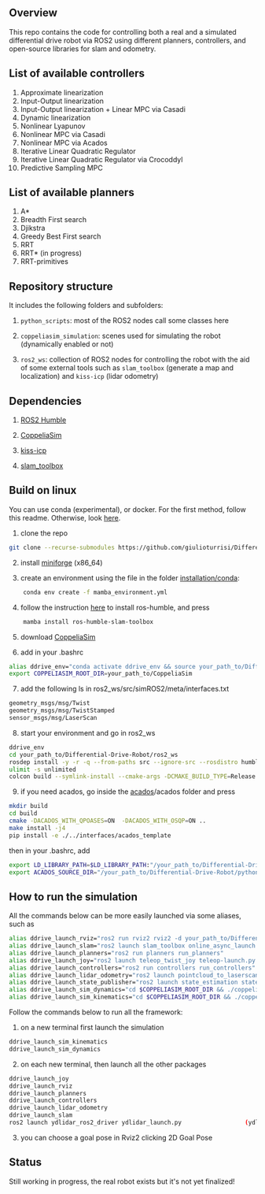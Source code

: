 ## Overview
This repo contains the code for controlling both a real and a simulated differential drive robot via ROS2 using different planners, controllers, and open-source libraries for slam and odometry. 


## List of available controllers
1. Approximate linearization
2. Input-Output linearization
3. Input-Output linearization + Linear MPC via Casadi
4. Dynamic linearization
5. Nonlinear Lyapunov
6. Nonlinear MPC via Casadi
7. Nonlinear MPC via Acados
8. Iterative Linear Quadratic Regulator
9. Iterative Linear Quadratic Regulator via Crocoddyl
10. Predictive Sampling MPC


## List of available planners
1. A*
2. Breadth First search
3. Djikstra
4. Greedy Best First search
5. RRT
6. RRT* (in progress)
7. RRT-primitives


## Repository structure
It includes the following folders and subfolders:

1. ```python_scripts```: most of the ROS2 nodes call some classes here
 
2. ```coppeliasim_simulation```: scenes used for simulating the robot (dynamically enabled or not)

3. ```ros2_ws```: collection of ROS2 nodes for controlling the robot with the aid of some external tools such as ```slam_toolbox``` (generate a map and localization) and ```kiss-icp``` (lidar odometry)

 
## Dependencies
1. [ROS2 Humble](https://docs.ros.org/en/humble/Installation.html)

2. [CoppeliaSim](https://www.coppeliarobotics.com/downloads)

3. [kiss-icp](https://github.com/PRBonn/kiss-icp)

4. [slam_toolbox](https://github.com/SteveMacenski/slam_toolbox)


## Build on linux
You can use conda (experimental), or docker. For the first method, follow this readme. Otherwise, look [here](https://github.com/giulioturrisi/Differential-Drive-Robot/tree/main/installation/docker_file).

1. clone the repo
```sh
git clone --recurse-submodules https://github.com/giulioturrisi/Differential-Drive-Robot.git
```


2. install [miniforge](https://github.com/conda-forge/miniforge/releases) (x86_64) 


3. create an environment using the file in the folder [installation/conda](https://github.com/giulioturrisi/Differential-Drive-Robot/tree/master/installation/conda):

```sh
    conda env create -f mamba_environment.yml
``` 

4. follow the instruction [here](https://robostack.github.io/GettingStarted.html) to install ros-humble, and press
```sh
    mamba install ros-humble-slam-toolbox
``` 

5. download [CoppeliaSim](https://www.coppeliarobotics.com/) 

6. add in your .bashrc

```sh
alias ddrive_env="conda activate ddrive_env && source your_path_to/Differential-Drive-Robot/ros2_ws/install/setup.bash"
export COPPELIASIM_ROOT_DIR=your_path_to/CoppeliaSim
```

7. add the following ls in ros2_ws/src/simROS2/meta/interfaces.txt 
```sh
geometry_msgs/msg/Twist
geometry_msgs/msg/TwistStamped
sensor_msgs/msg/LaserScan
```

8. start your environment and go in ros2_ws
```sh
ddrive_env
cd your_path_to/Differential-Drive-Robot/ros2_ws
rosdep install -y -r -q --from-paths src --ignore-src --rosdistro humble
ulimit -s unlimited
colcon build --symlink-install --cmake-args -DCMAKE_BUILD_TYPE=Release
```

9. if you need acados, go inside the [acados](https://github.com/giulioturrisi/Differential-Drive-Robott/tree/master/python_scripts/controllers/acados)/acados folder and press
  
```sh
mkdir build
cd build
cmake -DACADOS_WITH_QPOASES=ON  -DACADOS_WITH_OSQP=ON ..
make install -j4
pip install -e ./../interfaces/acados_template
```
then in your .bashrc, add
```sh
export LD_LIBRARY_PATH=$LD_LIBRARY_PATH:"/your_path_to/Differential-Drive-Robot/python_scripts/controllers/acados/lib"
export ACADOS_SOURCE_DIR="/your_path_to/Differential-Drive-Robot/python_scripts/controllers/acados"
```



## How to run the simulation
All the commands below can be more easily launched via some aliases, such as

```sh
alias ddrive_launch_rviz="ros2 run rviz2 rviz2 -d your_path_to/Differential-Drive-Robot/ros2_ws/src/utilities/rviz_config/common.rviz"
alias ddrive_launch_slam="ros2 launch slam_toolbox online_async_launch.py"
alias ddrive_launch_planners="ros2 run planners run_planners"
alias ddrive_launch_joy="ros2 launch teleop_twist_joy teleop-launch.py joy_config:='xbox'"
alias ddrive_launch_controllers="ros2 run controllers run_controllers"
alias ddrive_launch_lidar_odometry="ros2 launch pointcloud_to_laserscan sample_laserscan_to_pointcloud_launch.py | ros2 launch kiss_icp odometry.launch.py topic:=/pointcloud visualize:=false child_frame:=base_footprint max_range:=5.0 min_range:=0.2"
alias ddrive_launch_state_publisher="ros2 launch state_estimation state_publisher_launch.py "
alias ddrive_launch_sim_dynamics="cd $COPPELIASIM_ROOT_DIR && ./coppeliaSim.sh -f /your_path_to/Differential-Drive-Robot/coppeliasim_simulation/dynamics.ttt"
alias ddrive_launch_sim_kinematics="cd $COPPELIASIM_ROOT_DIR && ./coppeliaSim.sh -f your_path_to/Differential-Drive-Robot/coppeliasim_simulation/kinematics.ttt"
```

Follow the commands below to run all the framework:

1. on a new terminal first launch the simulation 
```sh
ddrive_launch_sim_kinematics                                              (scene with kinematics)
ddrive_launch_sim_dynamics                                                (scene with dynamics)
```

2. on each new terminal, then launch all the other packages 
```sh
ddrive_launch_joy                                                         (to use the joystick)
ddrive_launch_rviz                                                        (visualization)
ddrive_launch_planners                                                    (planning)
ddrive_launch_controllers                                                 (control)
ddrive_launch_lidar_odometry                                              (tf and kiss-icp)
ddrive_launch_slam                                                        (slam-toolbox)
ros2 launch ydlidar_ros2_driver ydlidar_launch.py                  (ydlidar - only real robot)
```

3. you can choose a goal pose in Rviz2 clicking 2D Goal Pose
   

## Status
Still working in progress, the real robot exists but it's not yet finalized!

